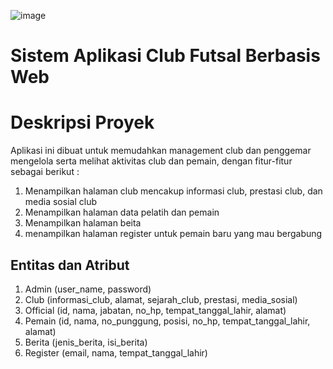 ![image](https://user-images.githubusercontent.com/86096057/159870845-b95c7510-9993-4af6-a9c9-11f571dd1271.png)

# Sistem Aplikasi Club Futsal Berbasis Web

# Deskripsi Proyek
Aplikasi ini dibuat untuk memudahkan management club dan penggemar mengelola serta melihat aktivitas club dan pemain, dengan fitur-fitur sebagai berikut :
1. Menampilkan halaman club mencakup informasi club, prestasi club, dan media sosial club
2. Menampilkan halaman data pelatih dan pemain 
3. Menampilkan halaman beita
4. menampilkan halaman register untuk pemain baru yang mau bergabung


## Entitas dan Atribut
1. Admin (user_name, password)
2. Club (informasi_club, alamat, sejarah_club, prestasi, media_sosial)
3. Official (id, nama, jabatan, no_hp, tempat_tanggal_lahir, alamat)
4. Pemain (id, nama, no_punggung, posisi, no_hp, tempat_tanggal_lahir, alamat)
5. Berita (jenis_berita, isi_berita)
6. Register (email, nama, tempat_tanggal_lahir)
